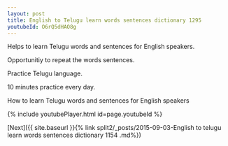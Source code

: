 ```yaml
---
layout: post
title: English to Telugu learn words sentences dictionary 1295 
youtubeId: O6rQ5dHAO8g
---
```

 
 
Helps to learn Telugu words and sentences for English speakers.

Opportunitiy to repeat the words sentences. 

Practice Telugu language. 
 
10 minutes practice every day. 
 
How to learn Telugu words and sentences for English speakers 
 
{% include youtubePlayer.html id=page.youtubeId %}
 
 
[Next]({{ site.baseurl }}{% link  split2/_posts/2015-09-03-English to telugu learn words sentences dictionary 1154 .md%})
 
